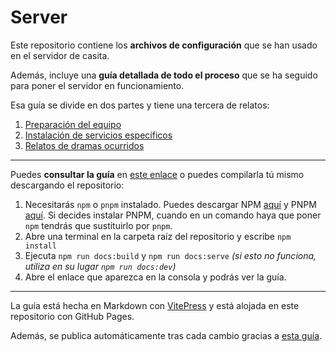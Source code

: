 # Server

Este repositorio contiene los **archivos de configuración** que se han usado en el servidor de casita.

Además, incluye una **guía detallada de todo el proceso** que se ha seguido para poner el servidor en funcionamiento.

Esa guía se divide en dos partes y tiene una tercera de relatos:

1. [Preparación del equipo](https://wupp-dev.github.io/server/equipo/historia)
2. [Instalación de servicios específicos](https://wupp-dev.github.io/server/servicios/nextcloud)
3. [Relatos de dramas ocurridos](https://wupp-dev.github.io/server/relatos/bloqueo-ssh.html)

---

Puedes **consultar la guía** en [este enlace](https://wupp-dev.github.io/server/) o puedes compilarla tú mismo descargando el repositorio:

1. Necesitarás `npm` o `pnpm` instalado. Puedes descargar NPM [aquí](https://github.com/nodesource/distributions/blob/master/README.md) y PNPM [aquí](https://pnpm.io/installation). Si decides instalar PNPM, cuando en un comando haya que poner `npm` tendrás que sustituirlo por `pnpm`.
2. Abre una terminal en la carpeta raíz del repositorio y escribe `npm install`
3. Ejecuta `npm run docs:build` y `npm run docs:serve` _(si esto no funciona, utiliza en su lugar `npm run docs:dev`)_
4. Abre el enlace que aparezca en la consola y podrás ver la guía.

---

La guía está hecha en Markdown con [VitePress](https://github.com/vuejs/vitepress) y está alojada en este repositorio con GitHub Pages.

Además, se publica automáticamente tras cada cambio gracias a [esta guía](https://jamesiv.es/blog/github/actions/2022/01/23/deploying-to-github-pages-with-github-actions).
